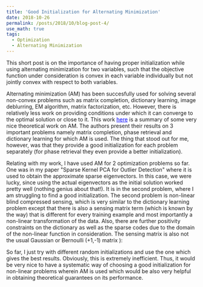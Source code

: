 ```yaml
---
title: 'Good Initialization for Alternating Minimization'
date: 2018-10-26
permalink: /posts/2018/10/blog-post-4/
use_math: true
tags:
  - Optimization
  - Alternating Minimization
---
```


This short post is on the importance of having proper initialization while using alternating minimization for two variables, such that the objective function under consideration is convex in each variable individually but not jointly convex with respect to both variables.

Alternating minimization (AM) has been succesfully used for solving several non-convex problems such as matrix completion, dictionary learning, image deblurring, EM algorithm, matrix factorization, etc. However, there is relatively less work on providing conditions under which it can converge to the optimal solution or close to it. This work
<a href="https://www.microsoft.com/en-us/research/uploads/prod/2016/02/altmin-altmin_pdf.pdf" style="color: #0000FF">here</a> is a summary of some very nice theoretical work on AM. The authors present their results on 3 important problems namely matrix completion, phase retrieval and dictionary learning for which AM is used. The thing that stood out for me, however, was that they provide a good initialization for each problem separately (for phase retrieval they even provide a better initialization). 

Relating with my work, I have used AM for 2 optimization problems so far. One was in my paper "Sparse Kernel PCA for Outlier Detection" where it is used to obtain the approximate sparse eigenvectors. In this case, we were lucky, since using the actual eigenvectors as the initial solution worked pretty well (nothing genius about that!). It is in the second problem, where I am struggling to find a good initialization. The second problem is non-linear blind compressed sensing, which is very similar to the dictionary learning problem except that there is also a sensing matrix term (which is known by the way) that is different for every training example and most importantly a non-linear transformation of the data. Also, there are further positivity constraints on the dictionary as well as the sparse codes due to the domain of the non-linear function in consideration. The sensing matrix is also not the usual Gaussian or Bernoulli (+1,-1) matrix ):

So far, I just try with different random initializations and use the one which gives the best results. Obviously, this is extremely inefficient. Thus, it would be very nice to have a systematic way of choosing a good initialization for non-linear problems wherein AM is used which would be also very helpful in obtaining theoretical guarantees on its performance.
